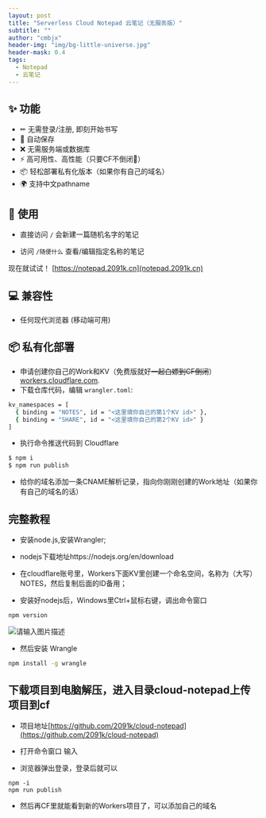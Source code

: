```yaml
---
layout: post
title: "Serverless Cloud Notepad 云笔记（无服务版）"
subtitle: ""
author: "cmbjx"
header-img: "img/bg-little-universe.jpg"
header-mask: 0.4
tags:
  - Notepad
  - 云笔记
---
```



## ✨ 功能

- ✏ 无需登录/注册, 即刻开始书写
- 💾 自动保存
- ❌ 无需服务端或数据库
- ⚡ 高可用性、高性能（只要CF不倒闭🤣）
- 📦 轻松部署私有化版本（如果你有自己的域名）
- 🌍 支持中文pathname

## 🔨 使用

- 直接访问 `/` 会新建一篇随机名字的笔记

- 访问 `/随便什么` 查看/编辑指定名称的笔记

现在就试试！ [https://notepad.2091k.cn](notepad.2091k.cn)

## 💻 兼容性

- 任何现代浏览器 (移动端可用)

## 📦 私有化部署

- 申请创建你自己的Work和KV（免费版就好~~一起白嫖到CF倒闭~~） [workers.cloudflare.com](https://workers.cloudflare.com/).
- 下载仓库代码，编辑 `wrangler.toml`:
```sh
kv_namespaces = [
  { binding = "NOTES", id = "<这里填你自己的第1个KV id>" },
  { binding = "SHARE", id = "<这里填你自己的第2个KV id>" }
]
```
- 执行命令推送代码到 Cloudflare
```sh
$ npm i
$ npm run publish
```
- 给你的域名添加一条CNAME解析记录，指向你刚刚创建的Work地址（如果你有自己的域名的话）



## 完整教程

- 安装node.js,安装Wrangler;
  
- nodejs下载地址https://nodejs.org/en/download

- 在cloudflare账号里，Workers下面KV里创建一个命名空间，名称为（大写）NOTES，然后复制后面的ID备用；

- 安装好nodejs后，Windows里Ctrl+鼠标右键，调出命令窗口
```sh
npm version
```
![请输入图片描述][1]

- 然后安装 Wrangle
```sh
npm install -g wrangle
```
## 下载项目到电脑解压，进入目录cloud-notepad上传项目到cf

- 项目地址[https://github.com/2091k/cloud-notepad](https://github.com/2091k/cloud-notepad)

- 打开命令窗口 输入

- 浏览器弹出登录，登录后就可以

```SH
npm -i
npm run publish
```
- 然后再CF里就能看到新的Workers项目了，可以添加自己的域名

  [1]: https://img.2091k.cn/file/eba133810db421accdfa0.png
